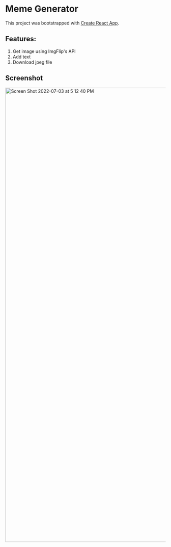# Meme Generator

This project was bootstrapped with [Create React App](https://github.com/facebook/create-react-app).

## Features:
1. Get image using ImgFlip's API
2. Add text
3. Download jpeg file

## Screenshot

<img width="1427" alt="Screen Shot 2022-07-03 at 5 12 40 PM" src="https://user-images.githubusercontent.com/81738932/177033145-b415e7e4-6b52-4cba-b071-c776b1e72cc0.png">
